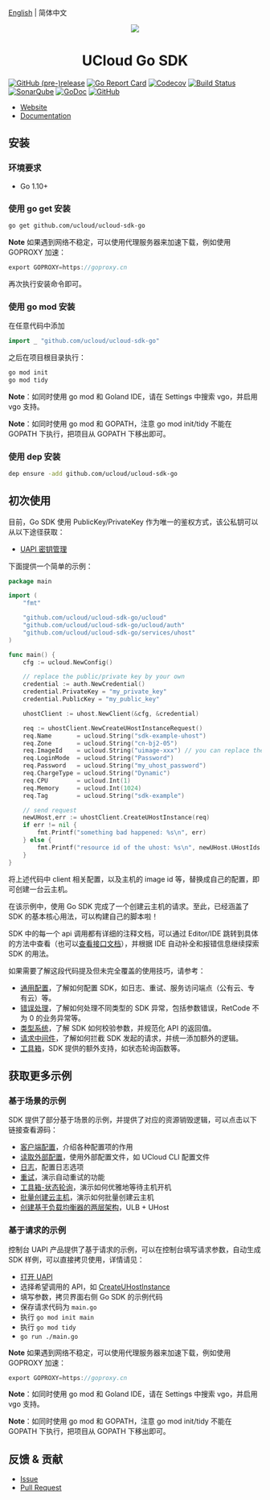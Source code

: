 [English](README.md) | 简体中文

<p align="center">
    <img src="https://ucloud-sdk.dl.ufileos.com/logos%2Flogo-mini.png" />
</p>

<h1 align="center">UCloud Go SDK</h1>

[![GitHub (pre-)release](https://img.shields.io/github/release/ucloud/ucloud-sdk-go/all.svg)](https://github.com/ucloud/ucloud-sdk-go/releases)
[![Go Report Card](https://goreportcard.com/badge/github.com/ucloud/ucloud-sdk-go)](https://goreportcard.com/report/github.com/ucloud/ucloud-sdk-go)
[![Codecov](https://codecov.io/gh/ucloud/ucloud-sdk-go/branch/master/graph/badge.svg)](https://codecov.io/gh/ucloud/ucloud-sdk-go)
[![Build Status](https://travis-ci.org/ucloud/ucloud-sdk-go.svg?branch=master)](https://travis-ci.org/ucloud/ucloud-sdk-go)
[![SonarQube](https://sonarcloud.io/api/project_badges/measure?project=ucloud-sdk-go&metric=alert_status)](https://sonarcloud.io/dashboard?id=ucloud-sdk-go)
[![GoDoc](https://godoc.org/github.com/ucloud/ucloud-sdk-go?status.svg)](https://godoc.org/github.com/ucloud/ucloud-sdk-go)
[![GitHub](https://img.shields.io/github/license/ucloud/ucloud-sdk-go.svg)](http://www.apache.org/licenses/LICENSE-2.0)

- [Website](https://www.ucloud.cn/)
- [Documentation](https://docs.ucloud.cn/opensdk-go/README)

## 安装

### 环境要求

- Go 1.10+

### 使用 go get 安装

```bash
go get github.com/ucloud/ucloud-sdk-go
```

**Note** 如果遇到网络不稳定，可以使用代理服务器来加速下载，例如使用 GOPROXY 加速：

```go
export GOPROXY=https://goproxy.cn
```

再次执行安装命令即可。

### 使用 go mod 安装

在任意代码中添加

```go
import _ "github.com/ucloud/ucloud-sdk-go"
```

之后在项目根目录执行：

```bash
go mod init
go mod tidy
```

**Note**：如同时使用 go mod 和 Goland IDE，请在 Settings 中搜索 vgo，并启用 vgo 支持。

**Note**：如同时使用 go mod 和 GOPATH，注意 go mod init/tidy 不能在 GOPATH 下执行，把项目从 GOPATH 下移出即可。

### 使用 dep 安装

```bash
dep ensure -add github.com/ucloud/ucloud-sdk-go
```

## 初次使用

目前，Go SDK 使用 PublicKey/PrivateKey 作为唯一的鉴权方式，该公私钥可以从以下途径获取：

- [UAPI 密钥管理](https://console.ucloud.cn/uapi/apikey)

下面提供一个简单的示例：

```go
package main

import (
    "fmt"

    "github.com/ucloud/ucloud-sdk-go/ucloud"
    "github.com/ucloud/ucloud-sdk-go/ucloud/auth"
    "github.com/ucloud/ucloud-sdk-go/services/uhost"
)

func main() {
    cfg := ucloud.NewConfig()

    // replace the public/private key by your own
    credential := auth.NewCredential()
    credential.PrivateKey = "my_private_key"
    credential.PublicKey = "my_public_key"

    uhostClient := uhost.NewClient(&cfg, &credential)

    req := uhostClient.NewCreateUHostInstanceRequest()
    req.Name       = ucloud.String("sdk-example-uhost")
    req.Zone       = ucloud.String("cn-bj2-05")
    req.ImageId    = ucloud.String("uimage-xxx") // you can replace the image with an available id
    req.LoginMode  = ucloud.String("Password")
    req.Password   = ucloud.String("my_uhost_password")
    req.ChargeType = ucloud.String("Dynamic")
    req.CPU        = ucloud.Int(1)
    req.Memory     = ucloud.Int(1024)
    req.Tag        = ucloud.String("sdk-example")

    // send request
    newUHost,err := uhostClient.CreateUHostInstance(req)
    if err != nil {
        fmt.Printf("something bad happened: %s\n", err)
    } else {
        fmt.Printf("resource id of the uhost: %s\n", newUHost.UHostIds[0])
    }
}
```

将上述代码中 client 相关配置，以及主机的 image id 等，替换成自己的配置，即可创建一台云主机。

在该示例中，使用 Go SDK 完成了一个创建云主机的请求。至此，已经涵盖了 SDK 的基本核心用法，可以构建自己的脚本啦！

SDK 中的每一个 api 调用都有详细的注释文档，可以通过 Editor/IDE 跳转到具体的方法中查看（也可以[查看接口文档](https://godoc.org/github.com/ucloud/ucloud-sdk-go)），并根据 IDE 自动补全和报错信息继续探索 SDK 的用法。

如果需要了解这段代码提及但未完全覆盖的使用技巧，请参考：

- [通用配置](https://docs.ucloud.cn/opensdk-go/configure)，了解如何配置 SDK，如日志、重试、服务访问端点（公有云、专有云）等。
- [错误处理](https://docs.ucloud.cn/opensdk-go/error)，了解如何处理不同类型的 SDK 异常，包括参数错误，RetCode 不为 0 的业务异常等。
- [类型系统](https://docs.ucloud.cn/opensdk-go/typesystem)，了解 SDK 如何校验参数，并规范化 API 的返回值。
- [请求中间件](https://docs.ucloud.cn/opensdk-go/middleware)，了解如何拦截 SDK 发起的请求，并统一添加额外的逻辑。
- [工具箱](https://docs.ucloud.cn/opensdk-go/helpers)，SDK 提供的额外支持，如状态轮询函数等。

## 获取更多示例

### 基于场景的示例

SDK 提供了部分基于场景的示例，并提供了对应的资源销毁逻辑，可以点击以下链接查看源码：

- [客户端配置](https://github.com/ucloud/ucloud-sdk-go/tree/master/examples/configure)，介绍各种配置项的作用
- [读取外部配置](https://github.com/ucloud/ucloud-sdk-go/tree/master/examples/external)，使用外部配置文件，如 UCloud CLI 配置文件
- [日志](https://github.com/ucloud/ucloud-sdk-go/tree/master/examples/logging)，配置日志选项
- [重试](https://github.com/ucloud/ucloud-sdk-go/tree/master/examples/retry)，演示自动重试的功能
- [工具箱-状态轮询](https://github.com/ucloud/ucloud-sdk-go/tree/master/examples/wait)，演示如何优雅地等待主机开机 
- [批量创建云主机](https://github.com/ucloud/ucloud-sdk-go/tree/master/examples/uhost)，演示如何批量创建云主机
- [创建基于负载均衡器的两层架构](https://github.com/ucloud/ucloud-sdk-go/tree/master/examples/two-tier)，ULB + UHost

### 基于请求的示例

控制台 UAPI 产品提供了基于请求的示例，可以在控制台填写请求参数，自动生成 SDK 样例，可以直接拷贝使用，详情请见：

- [打开 UAPI](https://console.ucloud.cn/uapi/ucloudapi)
- 选择希望调用的 API，如 [CreateUHostInstance](https://console.ucloud.cn/uapi/detail?id=CreateUHostInstance)
- 填写参数，拷贝界面右侧 Go SDK 的示例代码
- 保存请求代码为 `main.go`
- 执行 `go mod init main`
- 执行 `go mod tidy`
- `go run ./main.go`

**Note** 如果遇到网络不稳定，可以使用代理服务器来加速下载，例如使用 GOPROXY 加速：

```go
export GOPROXY=https://goproxy.cn
```

**Note**：如同时使用 go mod 和 Goland IDE，请在 Settings 中搜索 vgo，并启用 vgo 支持。

**Note**：如同时使用 go mod 和 GOPATH，注意 go mod init/tidy 不能在 GOPATH 下执行，把项目从 GOPATH 下移出即可。

## 反馈 & 贡献

- [Issue](https://github.com/ucloud/ucloud-sdk-go/issues)
- [Pull Request](https://github.com/ucloud/ucloud-sdk-go/pulls)
